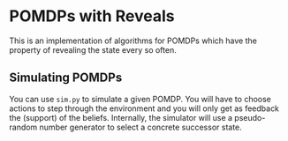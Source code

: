 # POMDPs with Reveals
This is an implementation of algorithms for POMDPs which have the property of
revealing the state every so often.

## Simulating POMDPs
You can use `sim.py` to simulate a given POMDP. You will have to choose
actions to step through the environment and you will only get as feedback the
(support) of the beliefs. Internally, the simulator will use a pseudo-random
number generator to select a concrete successor state.
